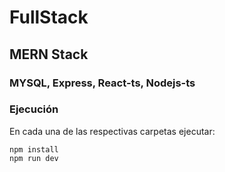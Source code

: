 # FullStack
## MERN Stack
### MYSQL, Express, React-ts, Nodejs-ts

### Ejecución
En cada una de las respectivas carpetas ejecutar:
```
npm install
npm run dev
```